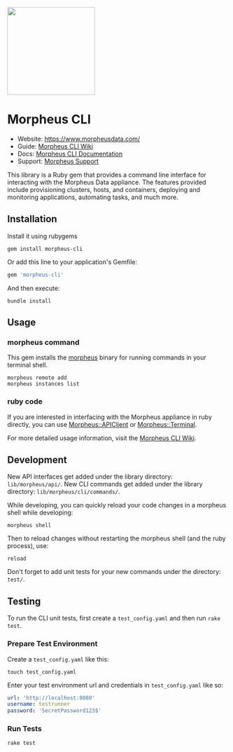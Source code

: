 <img src="https://morpheusdata.com/wp-content/uploads/2020/04/morpheus-logo-v2.svg" width="200px">

# Morpheus CLI

- Website: https://www.morpheusdata.com/
- Guide: [Morpheus CLI Wiki](https://github.com/gomorpheus/morpheus-cli/wiki)
- Docs: [Morpheus CLI Documentation](https://clidocs.morpheusdata.com)
- Support: [Morpheus Support](https://support.morpheusdata.com)

This library is a Ruby gem that provides a command line interface for interacting with the Morpheus Data appliance. The features provided include provisioning clusters, hosts, and containers, deploying and monitoring applications, automating tasks, and much more.

## Installation

Install it using rubygems

```shell
gem install morpheus-cli
```

Or add this line to your application's Gemfile:

```ruby
gem 'morpheus-cli'
```

And then execute:

```shell
bundle install
```

## Usage

### morpheus command

This gem installs the [morpheus](https://github.com/gomorpheus/morpheus-cli/wiki/CLI-Manual) binary for running commands in your terminal shell. 

```shell
morpheus remote add
morpheus instances list
```

### ruby code

If you are interested in interfacing with the Morpheus appliance in ruby directly, you can use [Morpheus::APIClient](https://github.com/gomorpheus/morpheus-cli/wiki/APIClient) or [Morpheus::Terminal](https://github.com/gomorpheus/morpheus-cli/wiki/Terminal).

For more detailed usage information, visit the [Morpheus CLI Wiki](https://github.com/gomorpheus/morpheus-cli/wiki).


## Development

New API interfaces get added under the library directory: `lib/morpheus/api/`.
New CLI commands get added under the library directory: `lib/morpheus/cli/commands/`.

While developing, you can quickly reload your code changes in a morpheus shell while developing:

```shell
morpheus shell
```

Then to reload changes without restarting the morpheus shell (and the ruby process), use:

```shell
reload
```

Don't forget to add unit tests for your new commands under the directory: `test/`.

## Testing

To run the CLI unit tests, first create a `test_config.yaml` and then run `rake test`.

### Prepare Test Environment

Create a `test_config.yaml` like this:

```shell
touch test_config.yaml
```

Enter your test environment url and credentials in `test_config.yaml` like so:

```yaml
url: 'http://localhost:8080'
username: testrunner
password: 'SecretPassword123$' 
```

### Run Tests

```shell
rake test
```

